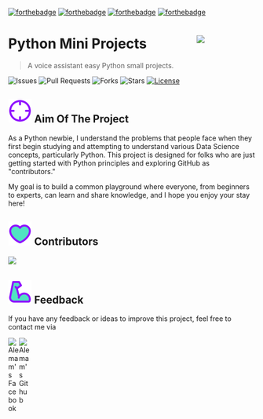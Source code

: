 [![forthebadge](https://forthebadge.com/images/badges/powered-by-coffee.svg)](https://forthebadge.com)
[![forthebadge](https://forthebadge.com/images/badges/built-with-love.svg)](https://forthebadge.com)
[![forthebadge](https://forthebadge.com/images/badges/powered-by-black-magic.svg)](https://forthebadge.com)
[![forthebadge](https://forthebadge.com/images/badges/made-with-python.svg)](https://forthebadge.com)

# Python Mini Projects <img src="https://i.pinimg.com/originals/d8/5d/f0/d85df08df1212c0f8b219e779c5ebc46.gif" align="right" width="120" />

 > A voice assistant easy Python small projects.

![Issues](https://img.shields.io/github/issues/alemam242/Voice-Assistant----Ai-Project?style=social&logo=github)
![Pull Requests](https://img.shields.io/github/issues-pr/alemam242/Voice-Assistant----Ai-Project?style=social&logo=github)
![Forks](https://img.shields.io/github/forks/alemam242/Voice-Assistant----Ai-Project?style=social&logo=github)
![Stars](https://img.shields.io/github/stars/alemam242/Voice-Assistant----Ai-Project?style=social&logo=github)
[![License](https://img.shields.io/github/license/alemam242/Voice-Assistant----Ai-Project?style=social&logo=github)](https://github.com/alemam242/Voice-Assistant----Ai-Project/blob/main/LICENSE)

## ![image](img/aiming.svg) Aim Of The Project

As a Python newbie, I understand the problems that people face when they first begin studying and attempting to understand various Data Science concepts, particularly Python. This project is designed for folks who are just getting started with Python principles and exploring GitHub as "contributors."

My goal is to build a common playground where everyone, from beginners to experts, can learn and share knowledge, and I hope you enjoy your stay here!

 ## ![image](img/like.svg) Contributors
 
<a href="https://github.com/ndleah/python-mini-project/graphs/contributors">
  <img src="https://contrib.rocks/image?repo=ndleah/python-mini-project" />
</a>

 
 ## ![image](img/muscle.svg) Feedback

If you have any feedback or ideas to improve this project, feel free to contact me via

<a href="https://www.facebook.com/suvo242/">
  <img align="left" alt="Alemam's Facebook" width="22px" src="https://cdn.jsdelivr.net/npm/simple-icons@v3/icons/facebook.svg" />

</a>
<a href="https://github.com/alemam242">
  <img align="left" alt="Alemam's Github" width="22px" src="https://cdn.jsdelivr.net/npm/simple-icons@v3/icons/github.svg" />
</a>
